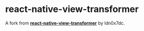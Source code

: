 # react-native-view-transformer

A fork from [**react-native-view-transformer**](https://github.com/ldn0x7dc/react-native-view-transformer) by ldn0x7dc.
